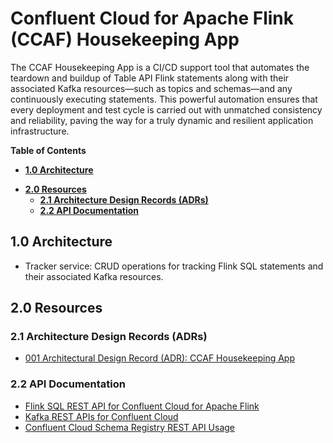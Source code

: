 # Confluent Cloud for Apache Flink (CCAF) Housekeeping App
The CCAF Housekeeping App is a CI/CD support tool that automates the teardown and buildup of Table API Flink statements along with their associated Kafka resources—such as topics and schemas—and any continuously executing statements. This powerful automation ensures that every deployment and test cycle is carried out with unmatched consistency and reliability, paving the way for a truly dynamic and resilient application infrastructure.

**Table of Contents**

<!-- toc -->
- [**1.0 Architecture**](#10-architecture)
+ [**2.0 Resources**](#20-resources)
    * [**2.1 Architecture Design Records (ADRs)**](#21-architecture-design-records-adrs)
    * [**2.2 API Documentation**](#22-api-documentation)
<!-- tocstop -->

## 1.0 Architecture
- Tracker service:  CRUD operations for tracking Flink SQL statements and their associated Kafka resources.

## 2.0 Resources

### 2.1 Architecture Design Records (ADRs)
* [001 Architectural Design Record (ADR):  CCAF Housekeeping App](.blog/adr_001.md)

### 2.2 API Documentation
* [Flink SQL REST API for Confluent Cloud for Apache Flink](https://docs.confluent.io/cloud/current/flink/operate-and-deploy/flink-rest-api.html)
* [Kafka REST APIs for Confluent Cloud](https://docs.confluent.io/cloud/current/kafka-rest/kafka-rest-cc.html)
* [Confluent Cloud Schema Registry REST API Usage](https://docs.confluent.io/cloud/current/sr/sr-rest-apis.html)
